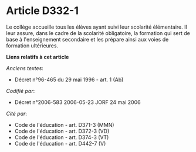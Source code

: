 # Article D332-1

Le collège accueille tous les élèves ayant suivi leur scolarité élémentaire. Il leur assure, dans le cadre de la scolarité
obligatoire, la formation qui sert de base à l'enseignement secondaire et les prépare ainsi aux voies de formation
ultérieures.

**Liens relatifs à cet article**

_Anciens textes_:

  - Décret n°96-465 du 29 mai 1996 - art. 1 (Ab)

_Codifié par_:

  - Décret n°2006-583 2006-05-23 JORF 24 mai 2006

_Cité par_:

  - Code de l'éducation - art. D371-3 (MMN)
  - Code de l'éducation - art. D372-3 (VD)
  - Code de l'éducation - art. D374-3 (VT)
  - Code de l'éducation - art. D442-7 (V)
